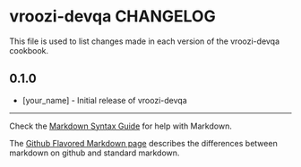 # vroozi-devqa CHANGELOG

This file is used to list changes made in each version of the vroozi-devqa cookbook.

## 0.1.0
- [your_name] - Initial release of vroozi-devqa

- - -
Check the [Markdown Syntax Guide](http://daringfireball.net/projects/markdown/syntax) for help with Markdown.

The [Github Flavored Markdown page](http://github.github.com/github-flavored-markdown/) describes the differences between markdown on github and standard markdown.
